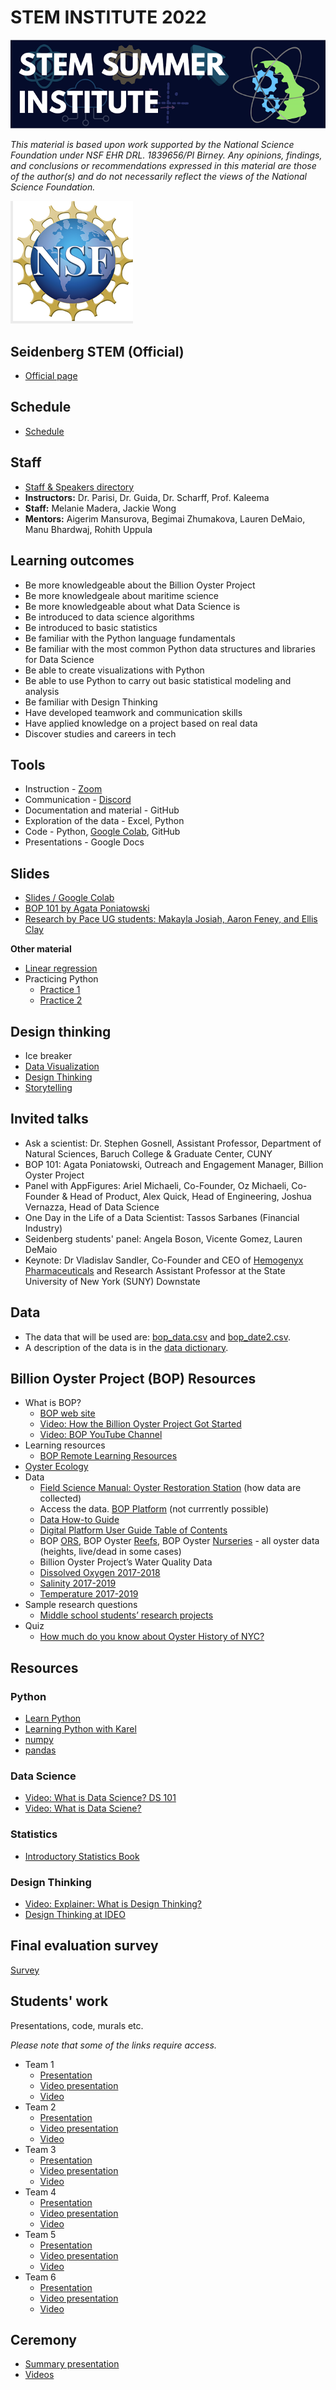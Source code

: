 # STEM INSTITUTE 2022

![logostem2020](https://github.com/PACESTEM/STEMINSTITUTE2020/blob/main/logostem2020.png)

*This material is based upon work supported by the National Science Foundation under NSF EHR DRL. 1839656/PI Birney. Any opinions, findings, and conclusions or recommendations expressed in this material are those of the author(s) and do not necessarily reflect the views of the National Science Foundation.*

![](https://github.com/PACESTEM/STEMINSTITUTE2020/blob/main/nsf.png)

## Seidenberg STEM (Official) 

* [Official page](https://www.pace.edu/seidenberg/special-events/stem-summer-institute)

## Schedule 

* [Schedule](https://docs.google.com/spreadsheets/d/1xVWEArEMVDTkQFv8RsUNJ5qykVZ5uiKN1G9RHWQTw9Y/edit?usp=sharing)
  
## Staff

* [Staff & Speakers directory](https://docs.google.com/presentation/d/1SfyqaGq-MFzXVbHx08kAo840Q2yhZxeG-zby8BgLba4/edit?usp=sharing)
* **Instructors:** Dr. Parisi, Dr. Guida, Dr. Scharff, Prof. Kaleema
* **Staff:** Melanie Madera, Jackie Wong
* **Mentors:** Aigerim Mansurova, Begimai Zhumakova, Lauren DeMaio, Manu Bhardwaj, Rohith Uppula 

## Learning outcomes

- Be more knowledgeable about the Billion Oyster Project
- Be more knowledgeale about maritime science
- Be more knowledgeable about what Data Science is
- Be introduced to data science algorithms
- Be introduced to basic statistics
- Be familiar with the Python language fundamentals 
- Be familiar with the most common Python data structures and libraries for Data Science
- Be able to create visualizations with Python
- Be able to use Python to carry out basic statistical modeling and analysis
- Be familiar with Design Thinking
- Have developed teamwork and communication skills
- Have applied knowledge on a project based on real data
- Discover studies and careers in tech

## Tools

* Instruction - [Zoom](https://docs.google.com/document/d/1EA4UlzNcHmqNC3RdYXvN3N4loJauZpHhSJ5to0Iym4M/edit?usp=sharing)
* Communication - [Discord](https://discord.com)
* Documentation and material - GitHub
* Exploration of the data - Excel, Python
* Code - Python, [Google Colab](https://colab.research.google.com), GitHub
* Presentations - Google Docs

## Slides

* [Slides / Google Colab](https://drive.google.com/file/d/1mEtjMZQOZlgPh1tjct76wlsucO-RbmQW/view?usp=sharing)
* [BOP 101 by Agata Poniatowski](https://github.com/PACESTEM/STEMINSTITUTE2022/blob/main/Intro%20to%20the%20Billion%20Oyster%20Project.pdf)
* [Research by Pace UG students: Makayla Josiah, Aaron Feney, and Ellis Clay](https://docs.google.com/forms/d/e/1FAIpQLSelXNn9wL9xgDM3BTHzuFMFV5RkH48yqMV6nnrpxotE7n_hFQ/viewform)

**Other material**

* [Linear regression](https://colab.research.google.com/drive/1ENV1wA59wjmOFhutnkFT_-aQNddbLCVy?usp=sharing)
* Practicing Python
  * [Practice 1](https://drive.google.com/file/d/1OaMLjPJv9Tz3RsO1TtWIjqR5Yrd36Oz9/view?usp=sharing)
  * [Practice 2](https://drive.google.com/file/d/1FBWYpJ9hAE1n8men8cJ3DmPd9EMR8vvX/view?usp=sharing)
  
## Design thinking

* Ice breaker
* [Data Visualization](https://docs.google.com/presentation/d/1jf5dnhHe3aDcaNdfqTdr9WaW37MJqwe5J3oEfeoCzQY/edit?usp=sharing)
* [Design Thinking](https://drive.google.com/file/d/1DXxFMXPoggqbXXGSmgenH_RP4ALcWssD/view?usp=sharing)
* [Storytelling](https://github.com/PACESTEM/STEMINSTITUTE2022/blob/main/STORYTELLING.pdf)

## Invited talks

* Ask a scientist: Dr. Stephen Gosnell, Assistant Professor, Department of Natural Sciences, Baruch College & Graduate Center, CUNY
* BOP 101: Agata Poniatowski, Outreach and Engagement Manager, Billion Oyster Project
* Panel with AppFigures: Ariel Michaeli, Co-Founder, Oz Michaeli, Co-Founder & Head of Product, Alex Quick, Head of Engineering, Joshua Vernazza, Head of Data Science
* One Day in the Life of a Data Scientist: Tassos Sarbanes (Financial Industry)
* Seidenberg students' panel: Angela Boson, Vicente Gomez, Lauren DeMaio 
* Keynote: Dr Vladislav Sandler, Co-Founder and CEO of [Hemogenyx Pharmaceuticals](https://hemogenyx.com/people/dr-vladislav-sandler-ph.d) and Research Assistant Professor at the State University of New York (SUNY) Downstate

## Data

* The data that will be used are: [bop_data.csv](https://github.com/PACESTEM/STEMINSTITUTE2021/blob/main/data/bop_data.csv) and [bop_date2.csv](https://github.com/PACESTEM/STEMINSTITUTE2021/blob/main/data/bop_data2.csv). 
* A description of the data is in the [data dictionary](https://github.com/PACESTEM/STEMINSTITUTE2021/blob/main/data/DataDictionary.csv).

## Billion Oyster Project (BOP) Resources

* What is BOP?
  * [BOP web site](https://www.billionoysterproject.org)
  * [Video: How the Billion Oyster Project Got Started](https://youtu.be/bIre6IK1YxQ)
  * [Video: BOP YouTube Channel](https://www.youtube.com/channel/UCu51XPII7JI7ANH_1xklViA)
* Learning resources
  * [BOP Remote Learning Resources](https://www.billionoysterproject.org/remote-learning)
* [Oyster Ecology](https://docs.google.com/document/d/1AIbXSvcxBy1mcWgarnsKcc8aIhqYLCSuFEWFUtxBgVg/edit?ts=60ae5aaa)
* Data
  * [Field Science Manual: Oyster Restoration Station](https://drive.google.com/file/d/0Bzf_STNcTtRmZF9ldmdWRzcxdFk/view) (how data are collected)
  * Access the data. [BOP Platform](https://platform.bop.nyc/expeditions/data) (not currrently possible)
  * [Data How-to Guide](https://github.com/BillionOysterProject/docs/wiki/Data-How-To-Guide)
  * [Digital Platform User Guide Table of Contents](https://github.com/BillionOysterProject/docs/wiki/Digital-Platform-User-Guide-Table-of-Contents)
  * BOP [ORS](https://docs.google.com/spreadsheets/d/1t48Rxz7MpZNZAyAkNjpcBv-TxIyDvMchy2Ku4rxsL6A/edit), BOP Oyster [Reefs](https://docs.google.com/spreadsheets/d/1Ni_Lab5TRogjsxrvLmEDxHiVlR9Xx1q7NY_A_220oik/edit#gid=35877098), BOP Oyster [Nurseries](https://docs.google.com/spreadsheets/d/1B1X9731-b76SdbxyHsdDvfMvIIDfIMFfQTsKpFf0Ku4/edit#gid=0) - all oyster data (heights, live/dead in some cases)
  * Billion Oyster Project’s Water Quality Data
  * [Dissolved Oxygen 2017-2018](https://docs.google.com/spreadsheets/d/11WhZ2qIl6vg5c_I7Stv8qO_Tj-LLmUQ8GCE-K6jciyE/edit#gid=0)
  * [Salinity 2017-2019](https://docs.google.com/spreadsheets/d/18It3ZeqJlPE1-lS-3VTuQ2WzSJPZTwS-jWSnL4YqdQo/edit#gid=0)
  * [Temperature 2017-2019](https://docs.google.com/spreadsheets/d/1DlQKw6iq5-k8IoFDL0vfyuqPuMV0mD4Fdrbp1OD1CKo/edit#gid=0)
* Sample research questions
  * [Middle school students’ research projects](https://www.flickr.com/photos/nyhf/sets/72157683204769971/page1)
* Quiz
  * [How much do you know about Oyster History of NYC?](https://quiz.tryinteract.com/#/5eed0e0f772a3800143efbd7)
  
## Resources

### Python

* [Learn Python](https://www.learnpython.org)
* [Learning Python with Karel](https://compedu.stanford.edu/karel-reader/docs/python/en/chapter1.html)
* [numpy](https://www.learnpython.org/en/Numpy_Arrays)
* [pandas](https://www.learnpython.org/en/Pandas_Basics)

### Data Science

* [Video: What is Data Science? DS 101](https://www.youtube.com/watch?v=z1kPKBdYks4)
* [Video: What is Data Sciene?](https://youtu.be/X3paOmcrTjQ)

### Statistics

* [Introductory Statistics Book](https://openstax.org/details/books/introductory-statistics)

### Design Thinking

* [Video: Explainer: What is Design Thinking?](https://www.youtube.com/watch?v=_WI3B54m6SU)
* [Design Thinking at IDEO](https://www.ideou.com/pages/design-thinking)

## Final evaluation survey

[Survey](http://s.alchemer.com/s3/2021-22-CCERS-ITEST-STEM-C)

## Students' work

Presentations, code, murals etc.

*Please note that some of the links require access.*

* Team 1
    - [Presentation]()
    - [Video presentation]()
    - [Video]()
* Team 2
    - [Presentation]()
    - [Video presentation]()
    - [Video]()
* Team 3
    - [Presentation](https://docs.google.com/presentation/d/1ZtXknaxifxwWv255PBTmJdeJ6I7IG_VNif43uaHB1uI/edit#slide=id.p)
    - [Video presentation](https://drive.google.com/file/d/1F2qDnMXzqp141h2iBu95t2iMxgyRvyoV/view?usp=sharing)
    - [Video]()
* Team 4
    - [Presentation](https://docs.google.com/presentation/d/1V61c5YE-iphTMOd0VE2D7DxAJRIdDAzY0MZSMg9SRE8/edit?usp=sharing)
    - [Video presentation](https://drive.google.com/file/d/1VzLYmonvsdVkxtw-TsX1B_Bvp3V99490/view?usp=sharing)
    - [Video]()
* Team 5
    - [Presentation](https://docs.google.com/presentation/d/14vjRpxqjsR9To4HQKgHGHJAjZUp5hhkrIchk1TGWnt0/edit?usp=sharing)
    - [Video presentation](https://drive.google.com/file/d/15P-Cbb7VQ_e915pi6O0KDGTROneXEleq/view?usp=sharing)
    - [Video]()
* Team 6
    - [Presentation]()
    - [Video presentation]()
    - [Video]()

## Ceremony

* [Summary presentation](TBD)
* [Videos](TBD)
